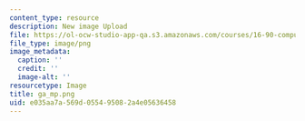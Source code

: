 ```yaml
---
content_type: resource
description: New image Upload
file: https://ol-ocw-studio-app-qa.s3.amazonaws.com/courses/16-90-computational-methods-in-aerospace-engineering-spring-2014/e035aa7a569d055495082a4e05636458_ga_mp.png
file_type: image/png
image_metadata:
  caption: ''
  credit: ''
  image-alt: ''
resourcetype: Image
title: ga_mp.png
uid: e035aa7a-569d-0554-9508-2a4e05636458
---
```


